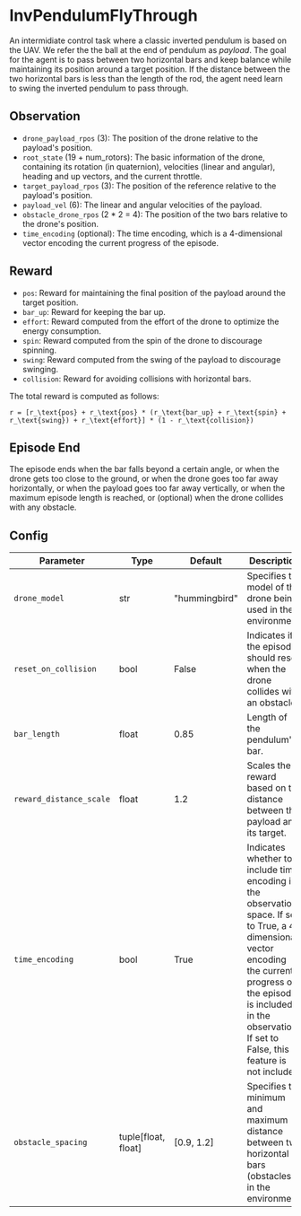 InvPendulumFlyThrough
=====================


An intermidiate control task where a classic inverted pendulum is based on the UAV.
We refer the the ball at the end of pendulum as *payload*. The goal for the agent
is to pass between two horizontal bars and keep balance while maintaining its position
around a target position. If the distance between the two horizontal bars is less than
the length of the rod, the agent need learn to swing the inverted pendulum to pass through.

## Observation
- `drone_payload_rpos` (3): The position of the drone relative to the payload's position.
- `root_state` (19 + num_rotors): The basic information of the drone,
containing its rotation (in quaternion), velocities (linear and angular),
heading and up vectors, and the current throttle.
- `target_payload_rpos` (3): The position of the reference relative to the payload's position.
- `payload_vel` (6): The linear and angular velocities of the payload.
- `obstacle_drone_rpos` (2 * 2 = 4): The position of the two bars relative to the drone's position.
- `time_encoding` (optional): The time encoding, which is a 4-dimensional
vector encoding the current progress of the episode.

## Reward
- `pos`: Reward for maintaining the final position of the payload around the target position.
- `bar_up`: Reward for keeping the bar up.
- `effort`: Reward computed from the effort of the drone to optimize the
energy consumption.
- `spin`: Reward computed from the spin of the drone to discourage spinning.
- `swing`: Reward computed from the swing of the payload to discourage swinging.
- `collision`: Reward for avoiding collisions with horizontal bars.

The total reward is computed as follows:

```{math}
r = [r_\text{pos} + r_\text{pos} * (r_\text{bar_up} + r_\text{spin} + r_\text{swing}) + r_\text{effort}] * (1 - r_\text{collision})
```

## Episode End

The episode ends when the bar falls beyond a certain angle, or when the
drone gets too close to the ground, or when the drone goes too far away horizontally,
or when the payload goes too far away vertically, or when the maximum episode length
is reached, or (optional) when the drone collides with any obstacle.


## Config

| Parameter               | Type                | Default       | Description |
|-------------------------|---------------------|---------------|-------------|
| `drone_model`           | str                 | "hummingbird" | Specifies the model of the drone being used in the environment. |
| `reset_on_collision`    | bool                | False         | Indicates if the episode should reset when the drone collides with an obstacle. |
| `bar_length`            | float               | 0.85          | Length of the pendulum's bar. |
| `reward_distance_scale` | float               | 1.2           | Scales the reward based on the distance between the payload and its target. |
| `time_encoding`         | bool                | True          | Indicates whether to include time encoding in the observation space. If set to True, a 4-dimensional vector encoding the current progress of the episode is included in the observation. If set to False, this feature is not included. |
| `obstacle_spacing`      | tuple[float, float] | [0.9, 1.2]    | Specifies the minimum and maximum distance between two horizontal bars (obstacles) in the environment. |


